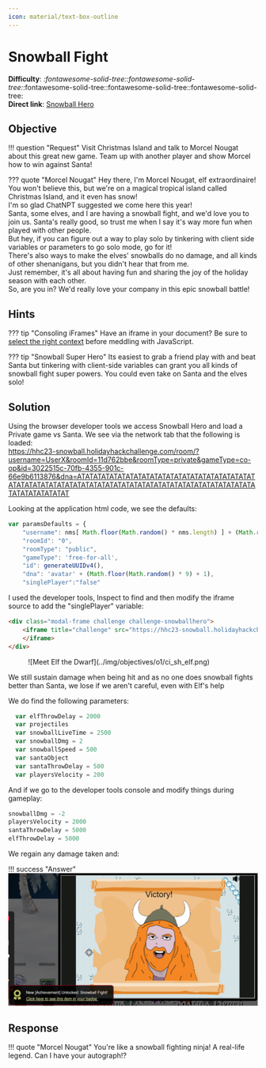 ```yaml
---
icon: material/text-box-outline
---
```


# Snowball Fight

**Difficulty**: <i class=twemoji_red>:fontawesome-solid-tree::fontawesome-solid-tree:</i>:fontawesome-solid-tree::fontawesome-solid-tree::fontawesome-solid-tree:<br/>
**Direct link**: [Snowball Hero](https://hhc23-snowball.holidayhackchallenge.com?&challenge=snowballhero)

## Objective

!!! question "Request"
    Visit Christmas Island and talk to Morcel Nougat about this great new game. Team up with another player and show Morcel how to win against Santa!

??? quote "Morcel Nougat"
    Hey there, I'm Morcel Nougat, elf extraordinaire!<br/>
    You won't believe this, but we're on a magical tropical island called Christmas Island, and it even has snow!<br/>
    I'm so glad ChatNPT suggested we come here this year!<br/>
    Santa, some elves, and I are having a snowball fight, and we'd love you to join us. Santa's really good, so trust me when I say it's way more fun when played with other people.<br/>
    But hey, if you can figure out a way to play solo by tinkering with client side variables or parameters to go solo mode, go for it!<br/>
    There's also ways to make the elves' snowballs do no damage, and all kinds of other shenanigans, but you didn't hear that from me.<br/>
    Just remember, it's all about having fun and sharing the joy of the holiday season with each other.<br/>
    So, are you in? We'd really love your company in this epic snowball battle!

## Hints

??? tip "Consoling iFrames"
    Have an iframe in your document? Be sure to [select the right context](https://gist.github.com/chrisjd20/93771da596ca5e49043f148a845c469f) before meddling with JavaScript.

??? tip "Snowball Super Hero"
    Its easiest to grab a friend play with and beat Santa but tinkering with client-side variables can grant you all kinds of snowball fight super powers. You could even take on Santa and the elves solo!

## Solution


Using the browser developer tools we access Snowball Hero and load a Private game vs Santa. We see via the network tab that the following is loaded:</br>
https://hhc23-snowball.holidayhackchallenge.com/room/?username=UserX&roomId=11d762bbe&roomType=private&gameType=co-op&id=3022515c-70fb-4355-901c-66e9b6113876&dna=ATATATATATATATATATATATATATATATATATATATATATATATATATATATATATATATATATATATATATATATATATATATATATATATATATATATATATATATATATATATAT

Looking at the application html code, we see the defaults: 

```javascript hl_lines="8" title="Parameters"
var paramsDefaults = { 
    "username": nms[ Math.floor(Math.random() * nms.length) ] + (Math.random() + 1).toString(36).substring(10), 
    "roomId": "0", 
    "roomType": "public", 
    "gameType": 'free-for-all', 
    "id": generateUUIDv4(), 
    "dna": 'avatar' + (Math.floor(Math.random() * 9) + 1), 
    "singlePlayer":"false" 
```

I used the developer tools, Inspect to find and then modify the iframe source to add the "singlePlayer" variable:

```html 
<div class="modal-frame challenge challenge-snowballhero">
    <iframe title="challenge" src="https://hhc23-snowball.holidayhackchallenge.com/room/?username=UserX&amp;roomId=11d762bbe&amp;roomType=private&amp;gameType=co-op&amp;id=3022515c-70fb-4355-901c-66e9b6113876&amp;dna=ATATATATATATATATATATATATATATATATATATATATATATATATATATATATATATATATATATATATATATATATATATATATATATATATATATATATATATATATATATATAT&amp;singlePlayer=true">
    </iframe>
</div>
```
<figure markdown>
![Meet Elf the Dwarf](../img/objectives/o1/ci_sh_elf.png)
</figure>


We still sustain damage when being hit and as no one does snowball fights better than Santa, we lose if we aren't  careful, even with Elf's help

We do find the following parameters:

```javascript hl_lines="4"
  var elfThrowDelay = 2000
  var projectiles
  var snowballLiveTime = 2500
  var snowballDmg = 2
  var snowballSpeed = 500
  var santaObject
  var santaThrowDelay = 500
  var playersVelocity = 200
```
And if we go to the developer tools console and modify things during gameplay:

```javascript
snowballDmg = -2
playersVelocity = 2000
santaThrowDelay = 5000
elfThrowDelay = 5000
```
We regain any damage taken and:

!!! success "Answer"
    ![GLORY!](../img/objectives/o1/ci_sh_vic.png)

## Response

!!! quote "Morcel Nougat"
    You're like a snowball fighting ninja! A real-life legend. Can I have your autograph!?
